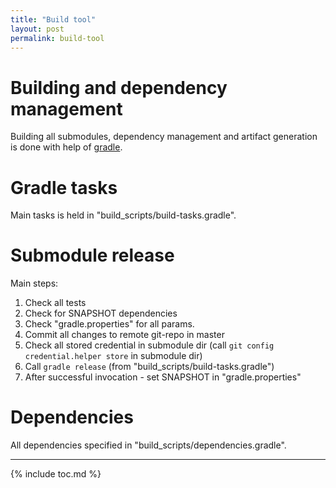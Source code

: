 ```yaml
---
title: "Build tool"
layout: post
permalink: build-tool
---
```


# Building and dependency management
Building all submodules, dependency management and artifact generation is done with help of [gradle](http://gradle.org).

# Gradle tasks
Main tasks is held in "build_scripts/build-tasks.gradle".

# Submodule release
Main steps:

1. Check all tests
1. Check for SNAPSHOT dependencies
1. Check "gradle.properties" for all params.
1. Commit all changes to remote git-repo in master
1. Check all stored credential in submodule dir (call `git config credential.helper store` in submodule dir)
1. Call `gradle release` (from "build_scripts/build-tasks.gradle")
1. After successful invocation - set SNAPSHOT in "gradle.properties"

# Dependencies
All dependencies specified in "build_scripts/dependencies.gradle".

---
{% include toc.md %}
